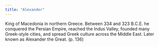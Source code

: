 ```yaml
---
title: "Alexander"
---
```

King of Macedonia in northern Greece. Between 334 and 323 B.C.E. he conquered the Persian Empire, reached the Indus Valley, founded many Greek-style cities, and spread Greek culture across the Middle East. Later known as Alexander the Great. (p. 136)


